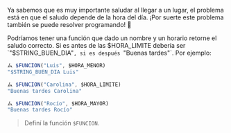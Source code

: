 Ya sabemos que es muy importante saludar al llegar a un lugar, el problema está en que el saludo depende de la hora del día. ¡Por suerte este problema también se puede resolver programando! :wave:

Podríamos tener una función que dado un nombre y un horario retorne el saludo correcto. Si es antes de las $HORA_LIMITE debería ser `"$STRING_BUEN_DIA"`, si es después `"Buenas tardes"`. Por ejemplo:

``` javascript
ム $FUNCION("Luis", $HORA_MENOR)
"$STRING_BUEN_DIA Luis"

ム $FUNCION("Carolina", $HORA_LIMITE)
"Buenas tardes Carolina"

ム $FUNCION("Rocío", $HORA_MAYOR)
"Buenas tardes Rocío"
```

> Definí la función `$FUNCION`.